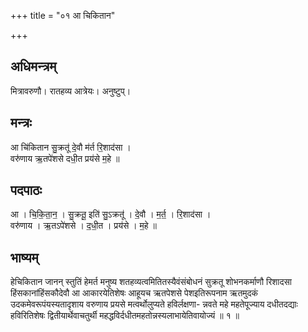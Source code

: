 +++
title = "०१ आ चिकितान"

+++
## अधिमन्त्रम्
मित्रावरुणौ। रातहव्य आत्रेयः। अनुष्टुप्।

## मन्त्रः
आ चि॑कितान सु॒क्रतू॑ दे॒वौ म॑र्त रि॒शाद॑सा ।  
वरु॑णाय ऋ॒तपे॑शसे दधी॒त प्रय॑से म॒हे ॥

## पदपाठः
आ । चि॒कि॒ता॒न॒ । सु॒क्रतू॒ इति॑ सु॒ऽक्रतू॑ । दे॒वौ । म॒र्त॒ । रि॒शाद॑सा ।  
वरु॑णाय । ऋ॒तऽपे॑शसे । द॒धी॒त । प्रय॑से । म॒हे ॥

## भाष्यम्
हेचिकितान जानन् स्तुतिं हेमर्त मनुष्य शतहव्यत्वमितितस्यैवंसंबोधनं सुक्रतू शोभनकर्माणौ रिशादसा हिंसकानांहिंसकौदेवौ आ आकारयेतिशेषः आहूयच ऋतपेशसे पेशइतिरूपनाम ऋतमुदकं उदकमेवरूपंयस्यतादृशाय वरुणाय प्रयसे मत्वर्थोलुप्यते हविर्लक्षणा- न्नवते महे महतेपूज्याय दधीतदद्याः हविरितिशेषः द्वितीयार्थेवाचतुर्थी महद्धविर्दधीतमहतोन्नस्यलाभायेतिवायोज्यं ॥ १ ॥